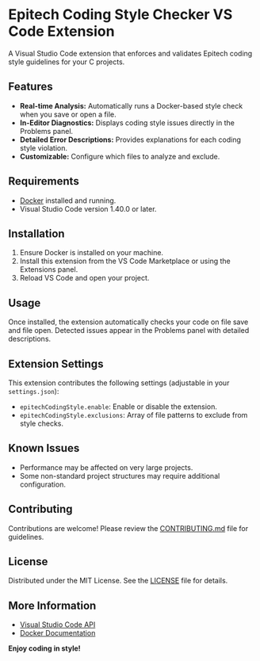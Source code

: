 # Epitech Coding Style Checker VS Code Extension

A Visual Studio Code extension that enforces and validates Epitech coding style guidelines for your C projects.

## Features

- **Real-time Analysis:** Automatically runs a Docker-based style check when you save or open a file.
- **In-Editor Diagnostics:** Displays coding style issues directly in the Problems panel.
- **Detailed Error Descriptions:** Provides explanations for each coding style violation.
- **Customizable:** Configure which files to analyze and exclude.

## Requirements

- [Docker](https://www.docker.com/) installed and running.
- Visual Studio Code version 1.40.0 or later.

## Installation

1. Ensure Docker is installed on your machine.
2. Install this extension from the VS Code Marketplace or using the Extensions panel.
3. Reload VS Code and open your project.

## Usage

Once installed, the extension automatically checks your code on file save and file open. Detected issues appear in the Problems panel with detailed descriptions.

## Extension Settings

This extension contributes the following settings (adjustable in your `settings.json`):

* `epitechCodingStyle.enable`: Enable or disable the extension.
* `epitechCodingStyle.exclusions`: Array of file patterns to exclude from style checks.

## Known Issues

- Performance may be affected on very large projects.
- Some non-standard project structures may require additional configuration.

## Contributing

Contributions are welcome! Please review the [CONTRIBUTING.md](CONTRIBUTING.md) file for guidelines.

## License

Distributed under the MIT License. See the [LICENSE](LICENSE) file for details.

## More Information

- [Visual Studio Code API](https://code.visualstudio.com/api)
- [Docker Documentation](https://docs.docker.com/)

**Enjoy coding in style!**
